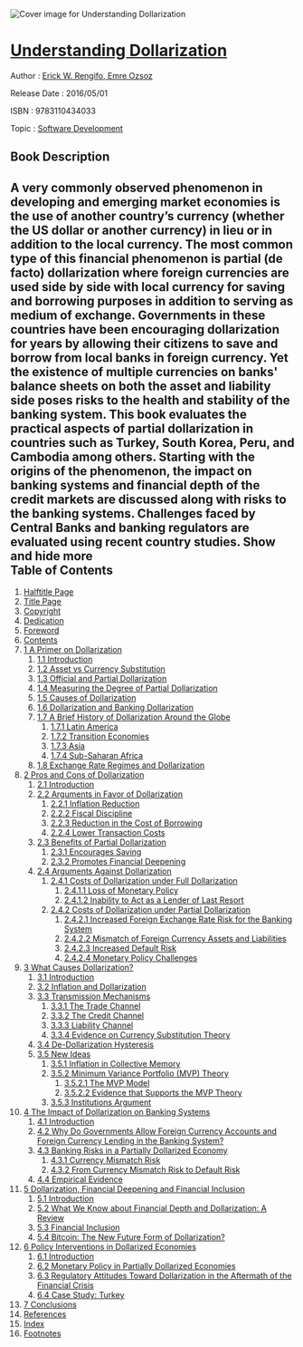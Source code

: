 ![Cover image for Understanding Dollarization](https://imgdetail.ebookreading.net/cover/cover/business/EB9783110434033.jpg)

[Understanding Dollarization](https://ebookreading.net/view/book/Understanding+Dollarization-EB9783110434033_1.html "Understanding Dollarization")
====================================================================================================================

Author : [Erick W. Rengifo](https://ebookreading.net/search/author/Erick+W.+Rengifo),[ Emre Ozsoz](https://ebookreading.net/search/author/+Emre+Ozsoz)

Release Date : 2016/05/01

ISBN : 9783110434033

Topic : [Software Development](https://ebookreading.net/search/category/software-development)

Book Description
-----------------

 A very commonly observed phenomenon in developing and emerging market economies is the use of another country’s currency (whether the US dollar or another currency) in lieu or in addition to the local currency. The most common type of this financial phenomenon is partial (de facto) dollarization where foreign currencies are used side by side with local currency for saving and borrowing purposes in addition to serving as medium of exchange. Governments in these countries have been encouraging dollarization for years by allowing their citizens to save and borrow from local banks in foreign currency. Yet the existence of multiple currencies on banks' balance sheets on both the asset and liability side poses risks to the health and stability of the banking system. This book evaluates the practical aspects of partial dollarization in countries such as Turkey, South Korea, Peru, and Cambodia among others. Starting with the origins of the phenomenon, the impact on banking systems and financial depth of the credit markets are discussed along with risks to the banking systems. Challenges faced by Central Banks and banking regulators are evaluated using recent country studies.        Show and hide more                
Table of Contents
-----------------

1. [Halftitle Page](https://ebookreading.net/view/book/Understanding+Dollarization-EB9783110434033_2.html#Halftitle_1)
1. [Title Page](https://ebookreading.net/view/book/Understanding+Dollarization-EB9783110434033_3.html#Title_1)
1. [Copyright](https://ebookreading.net/view/book/Understanding+Dollarization-EB9783110434033_4.html#Copyright_1)
1. [Dedication](https://ebookreading.net/view/book/Understanding+Dollarization-EB9783110434033_5.html#Dedication_1)
1. [Foreword](https://ebookreading.net/view/book/Understanding+Dollarization-EB9783110434033_6.html#Foreword_1)
1. [Contents](https://ebookreading.net/view/book/Understanding+Dollarization-EB9783110434033_7.html#toc_1)
1. [1 A Primer on Dollarization](https://ebookreading.net/view/book/Understanding+Dollarization-EB9783110434033_8.html#chapter01_1)
    1. [1.1 Introduction](https://ebookreading.net/view/book/Understanding+Dollarization-EB9783110434033_8.html#chapter01_2)
    1. [1.2 Asset vs Currency Substitution](https://ebookreading.net/view/book/Understanding+Dollarization-EB9783110434033_8.html#chapter01_5)
    1. [1.3 Official and Partial Dollarization](https://ebookreading.net/view/book/Understanding+Dollarization-EB9783110434033_8.html#chapter01_9)
    1. [1.4 Measuring the Degree of Partial Dollarization](https://ebookreading.net/view/book/Understanding+Dollarization-EB9783110434033_8.html#chapter01_20)
    1. [1.5 Causes of Dollarization](https://ebookreading.net/view/book/Understanding+Dollarization-EB9783110434033_8.html#chapter01_21)
    1. [1.6 Dollarization and Banking Dollarization](https://ebookreading.net/view/book/Understanding+Dollarization-EB9783110434033_8.html#chapter01_30)
    1. [1.7 A Brief History of Dollarization Around the Globe](https://ebookreading.net/view/book/Understanding+Dollarization-EB9783110434033_8.html#chapter01_46)
        1. [1.7.1 Latin America](https://ebookreading.net/view/book/Understanding+Dollarization-EB9783110434033_8.html#chapter01_47)
        1. [1.7.2 Transition Economies](https://ebookreading.net/view/book/Understanding+Dollarization-EB9783110434033_8.html#chapter01_57)
        1. [1.7.3 Asia](https://ebookreading.net/view/book/Understanding+Dollarization-EB9783110434033_8.html#chapter01_66)
        1. [1.7.4 Sub-Saharan Africa](https://ebookreading.net/view/book/Understanding+Dollarization-EB9783110434033_8.html#chapter01_67)
    1. [1.8 Exchange Rate Regimes and Dollarization](https://ebookreading.net/view/book/Understanding+Dollarization-EB9783110434033_8.html#chapter01_68)
1. [2 Pros and Cons of Dollarization](https://ebookreading.net/view/book/Understanding+Dollarization-EB9783110434033_9.html#chapter02_1)
    1. [2.1 Introduction](https://ebookreading.net/view/book/Understanding+Dollarization-EB9783110434033_9.html#chapter02_2)
    1. [2.2 Arguments in Favor of Dollarization](https://ebookreading.net/view/book/Understanding+Dollarization-EB9783110434033_9.html#chapter02_3)
        1. [2.2.1 Inflation Reduction](https://ebookreading.net/view/book/Understanding+Dollarization-EB9783110434033_9.html#chapter02_9)
        1. [2.2.2 Fiscal Discipline](https://ebookreading.net/view/book/Understanding+Dollarization-EB9783110434033_9.html#chapter02_11)
        1. [2.2.3 Reduction in the Cost of Borrowing](https://ebookreading.net/view/book/Understanding+Dollarization-EB9783110434033_9.html#chapter02_12)
        1. [2.2.4 Lower Transaction Costs](https://ebookreading.net/view/book/Understanding+Dollarization-EB9783110434033_9.html#chapter02_14)
    1. [2.3 Benefits of Partial Dollarization](https://ebookreading.net/view/book/Understanding+Dollarization-EB9783110434033_9.html#chapter02_18)
        1. [2.3.1 Encourages Saving](https://ebookreading.net/view/book/Understanding+Dollarization-EB9783110434033_9.html#chapter02_19)
        1. [2.3.2 Promotes Financial Deepening](https://ebookreading.net/view/book/Understanding+Dollarization-EB9783110434033_9.html#chapter02_22)
    1. [2.4 Arguments Against Dollarization](https://ebookreading.net/view/book/Understanding+Dollarization-EB9783110434033_9.html#chapter02_23)
        1. [2.4.1 Costs of Dollarization under Full Dollarization](https://ebookreading.net/view/book/Understanding+Dollarization-EB9783110434033_9.html#chapter02_24)
            1. [2.4.1.1 Loss of Monetary Policy](https://ebookreading.net/view/book/Understanding+Dollarization-EB9783110434033_9.html#chapter02_25)
            1. [2.4.1.2 Inability to Act as a Lender of Last Resort](https://ebookreading.net/view/book/Understanding+Dollarization-EB9783110434033_9.html#chapter02_26)
        1. [2.4.2 Costs of Dollarization under Partial Dollarization](https://ebookreading.net/view/book/Understanding+Dollarization-EB9783110434033_9.html#chapter02_27)
            1. [2.4.2.1 Increased Foreign Exchange Rate Risk for the Banking System](https://ebookreading.net/view/book/Understanding+Dollarization-EB9783110434033_9.html#chapter02_29)
            1. [2.4.2.2 Mismatch of Foreign Currency Assets and Liabilities](https://ebookreading.net/view/book/Understanding+Dollarization-EB9783110434033_9.html#chapter02_30)
            1. [2.4.2.3 Increased Default Risk](https://ebookreading.net/view/book/Understanding+Dollarization-EB9783110434033_9.html#chapter02_31)
            1. [2.4.2.4 Monetary Policy Challenges](https://ebookreading.net/view/book/Understanding+Dollarization-EB9783110434033_9.html#chapter02_35)
1. [3 What Causes Dollarization?](https://ebookreading.net/view/book/Understanding+Dollarization-EB9783110434033_10.html#chapter03_1)
    1. [3.1 Introduction](https://ebookreading.net/view/book/Understanding+Dollarization-EB9783110434033_10.html#chapter03_2)
    1. [3.2 Inflation and Dollarization](https://ebookreading.net/view/book/Understanding+Dollarization-EB9783110434033_10.html#chapter03_3)
    1. [3.3 Transmission Mechanisms](https://ebookreading.net/view/book/Understanding+Dollarization-EB9783110434033_10.html#chapter03_10)
        1. [3.3.1 The Trade Channel](https://ebookreading.net/view/book/Understanding+Dollarization-EB9783110434033_10.html#chapter03_11)
        1. [3.3.2 The Credit Channel](https://ebookreading.net/view/book/Understanding+Dollarization-EB9783110434033_10.html#chapter03_12)
        1. [3.3.3 Liability Channel](https://ebookreading.net/view/book/Understanding+Dollarization-EB9783110434033_10.html#chapter03_16)
        1. [3.3.4 Evidence on Currency Substitution Theory](https://ebookreading.net/view/book/Understanding+Dollarization-EB9783110434033_10.html#chapter03_24)
    1. [3.4 De-Dollarization Hysteresis](https://ebookreading.net/view/book/Understanding+Dollarization-EB9783110434033_10.html#chapter03_28)
    1. [3.5 New Ideas](https://ebookreading.net/view/book/Understanding+Dollarization-EB9783110434033_10.html#chapter03_33)
        1. [3.5.1 Inflation in Collective Memory](https://ebookreading.net/view/book/Understanding+Dollarization-EB9783110434033_10.html#chapter03_34)
        1. [3.5.2 Minimum Variance Portfolio (MVP) Theory](https://ebookreading.net/view/book/Understanding+Dollarization-EB9783110434033_10.html#chapter03_37)
            1. [3.5.2.1 The MVP Model](https://ebookreading.net/view/book/Understanding+Dollarization-EB9783110434033_10.html#chapter03_40)
            1. [3.5.2.2 Evidence that Supports the MVP Theory](https://ebookreading.net/view/book/Understanding+Dollarization-EB9783110434033_10.html#chapter03_44)
        1. [3.5.3 Institutions Argument](https://ebookreading.net/view/book/Understanding+Dollarization-EB9783110434033_10.html#chapter03_48)
1. [4 The Impact of Dollarization on Banking Systems](https://ebookreading.net/view/book/Understanding+Dollarization-EB9783110434033_11.html#chapter04_1)
    1. [4.1 Introduction](https://ebookreading.net/view/book/Understanding+Dollarization-EB9783110434033_11.html#chapter04_2)
    1. [4.2 Why Do Governments Allow Foreign Currency Accounts and Foreign Currency Lending in the Banking System?](https://ebookreading.net/view/book/Understanding+Dollarization-EB9783110434033_11.html#chapter04_6)
    1. [4.3 Banking Risks in a Partially Dollarized Economy](https://ebookreading.net/view/book/Understanding+Dollarization-EB9783110434033_11.html#chapter04_12)
        1. [4.3.1 Currency Mismatch Risk](https://ebookreading.net/view/book/Understanding+Dollarization-EB9783110434033_11.html#chapter04_13)
        1. [4.3.2 From Currency Mismatch Risk to Default Risk](https://ebookreading.net/view/book/Understanding+Dollarization-EB9783110434033_11.html#chapter04_20)
    1. [4.4 Empirical Evidence](https://ebookreading.net/view/book/Understanding+Dollarization-EB9783110434033_11.html#chapter04_31)
1. [5 Dollarization, Financial Deepening and Financial Inclusion](https://ebookreading.net/view/book/Understanding+Dollarization-EB9783110434033_12.html#chapter05_1)
    1. [5.1 Introduction](https://ebookreading.net/view/book/Understanding+Dollarization-EB9783110434033_12.html#chapter05_2)
    1. [5.2 What We Know about Financial Depth and Dollarization: A Review](https://ebookreading.net/view/book/Understanding+Dollarization-EB9783110434033_12.html#chapter05_3)
    1. [5.3 Financial Inclusion](https://ebookreading.net/view/book/Understanding+Dollarization-EB9783110434033_12.html#chapter05_28)
    1. [5.4 Bitcoin: The New Future Form of Dollarization?](https://ebookreading.net/view/book/Understanding+Dollarization-EB9783110434033_12.html#chapter05_52)
1. [6 Policy Interventions in Dollarized Economies](https://ebookreading.net/view/book/Understanding+Dollarization-EB9783110434033_13.html#chapter06_1)
    1. [6.1 Introduction](https://ebookreading.net/view/book/Understanding+Dollarization-EB9783110434033_13.html#chapter06_2)
    1. [6.2 Monetary Policy in Partially Dollarized Economies](https://ebookreading.net/view/book/Understanding+Dollarization-EB9783110434033_13.html#chapter06_4)
    1. [6.3 Regulatory Attitudes Toward Dollarization in the Aftermath of the Financial Crisis](https://ebookreading.net/view/book/Understanding+Dollarization-EB9783110434033_13.html#chapter06_12)
    1. [6.4 Case Study: Turkey](https://ebookreading.net/view/book/Understanding+Dollarization-EB9783110434033_13.html#chapter06_18)
1. [7 Conclusions](https://ebookreading.net/view/book/Understanding+Dollarization-EB9783110434033_14.html#chapter07_1)
1. [References](https://ebookreading.net/view/book/Understanding+Dollarization-EB9783110434033_15.html#References_1)
1. [Index](https://ebookreading.net/view/book/Understanding+Dollarization-EB9783110434033_16.html#Index_1)
1. [Footnotes](https://ebookreading.net/view/book/Understanding+Dollarization-EB9783110434033_17.html#Notes_1)
